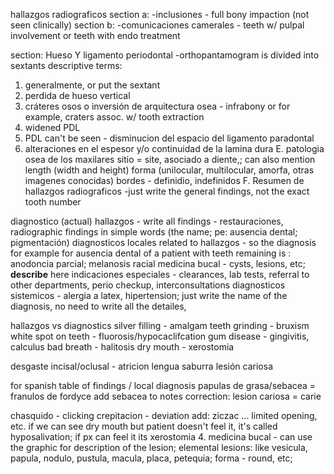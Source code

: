 hallazgos radiograficos
section a:
-inclusiones - full bony impaction (not seen clinically)
section b:
-comunicaciones camerales - teeth w/ pulpal involvement or teeth with endo treatment

section: Hueso Y ligamento periodontal
-orthopantamogram is divided into sextants
descriptive terms:
1. generalmente, or put the sextant
2. perdida de hueso vertical
3. cráteres osos o inversión de arquitectura osea - infrabony or for example, craters assoc. w/ tooth extraction
4. widened PDL
5. PDL can't be seen - disminucion del espacio del ligamento paradontal
6. alteraciones en el espesor y/o continuidad de la lamina dura
E. patologia osea de los maxilares
sitio = site, asociado a diente,; can also mention length (width and height) 
forma (unilocular, multilocular, amorfa, otras imagenes conocidas)
bordes - definidio, indefinidos 
F. Resumen de hallazgos radiograficos
-just write the general findings, not the exact tooth number

diagnostico (actual)
hallazgos - write all findings - restauraciones, radiographic findings in simple words (the name; pe: ausencia dental; pigmentación)
diagnosticos locales related to hallazgos - so the diagnosis for example for ausencia dental of a patient with teeth remaining is : anodoncia  parcial; melanosis racial
medicina bucal - cysts, lesions, etc; **describe** here
indicaciones especiales - clearances, lab tests, referral to other departments, perio checkup, interconsultations
diagnosticos sistemicos - alergia a latex, hipertension; just write the name of the diagnosis, no need to write all the detailes,

hallazgos vs diagnostics
silver filling - amalgam
teeth grinding - bruxism
white spot on teeth - fluorosis/hypocaclifcation
gum disease - gingivitis, calculus
bad breath - halitosis
dry mouth - xerostomia

desgaste incisal/oclusal - atricion 
lengua saburra
lesión cariosa 

for spanish table of findings / local diagnosis
papulas de grasa/sebacea = franulos de fordyce
add sebacea to notes
correction: 
lesion cariosa = carie 

chasquido - clicking
crepitacion - 
deviation
add: ziczac ... 
limited opening, etc.
if we can see dry mouth but patient doesn't feel it, it's called hyposalivation; if px can feel it its xerostomia
4. medicina bucal - can use the graphic for description of the lesion; elemental lesions: like vesicula, papula, nodulo, pustula, macula, placa, petequia; forma - round, etc;  